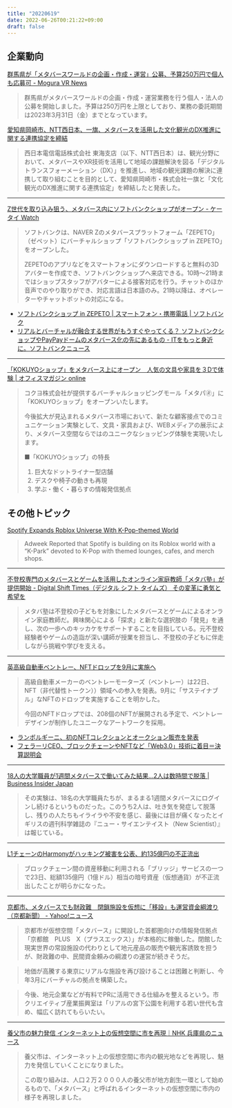 ```yaml
---
title: "20220619"
date: 2022-06-26T00:21:22+09:00
draft: false
---
```


## 企業動向

[群馬県が「メタバースワールドの企画・作成・運営」公募、予算250万円で個人も応募可 - Mogura VR News](https://www.moguravr.com/gunma-metaverse-world-public-appeal/)
> 群馬県がメタバースワールドの企画・作成・運営業務を行う個人・法人の公募を開始しました。予算は250万円を上限としており、業務の委託期間は2023年3月31日（金）までとなっています。


[愛知県岡崎市、NTT西日本、一旗、メタバースを活用した文化観光のDX推進に関する連携協定を締結](https://digital-shift.jp/flash_news/FN220621_4)
> 西日本電信電話株式会社 東海支店（以下、NTT西日本）は、観光分野において、メタバースやXR技術を活用して地域の課題解決を図る「デジタルトランスフォーメーション（DX）」を推進し、地域の観光課題の解決に連携して取り組むことを目的として、愛知県岡崎市・株式会社一旗と「文化観光のDX推進に関する連携協定」を締結したと発表した。

---

[Z世代を取り込み狙う、メタバース内にソフトバンクショップがオープン - ケータイ Watch](https://k-tai.watch.impress.co.jp/docs/news/1419675.html)

>ソフトバンクは、NAVER Zのメタバースプラットフォーム「ZEPETO」（ゼペット）にバーチャルショップ「ソフトバンクショップ in ZEPETO」をオープンした。
>
>ZEPETOのアプリなどをスマートフォンにダウンロードすると無料の3Dアバターを作成でき、ソフトバンクショップへ来店できる。10時～21時まではショップスタッフがアバターによる接客対応を行う。チャットのほか音声でのやり取りができ、対応言語は日本語のみ。21時以降は、オペレーターやチャットボットの対応になる。

* [ソフトバンクショップ in ZEPETO | スマートフォン・携帯電話 | ソフトバンク](https://www.softbank.jp/mobile/special/virtual-shop/?adid=anot_220623_twsn_m_r_o_x_0_22_0292&utm_source=twitter&utm_medium=social&utm_campaign=2022_anot&utm_content=22_0292)
* [リアルとバーチャルが融合する世界がもうすぐやってくる？ ソフトバンクショップやPayPayドームのメタバース化の先にあるもの - ITをもっと身近に。ソフトバンクニュース](https://www.softbank.jp/sbnews/entry/20220623_02?utm_source=twsn&utm_medium=social&utm_campaign=sbns&utm_content=20220623_02)
---

[「KOKUYOショップ」をメタバース上にオープン　人気の文具や家具を３Dで体験 | オフィスマガジン online](https://ofmaga.com/news.html?eid=03134)


>コクヨ株式会社が提供するバーチャルショッピングモール「メタパ🄬」に「KOKUYOショップ」をオープンいたします。
>
>今後拡大が見込まれるメタバース市場において、新たな顧客接点でのコミュニケーション実験として、文具・家具および、WEBメディアの展示により、メタバース空間ならではのユニークなショッピング体験を実現いたします。
>
>■「KOKUYOショップ」の特長
>1. 巨大なドットライナー型店舗
>2. デスクや椅子の動きも再現
>3. 学ぶ・働く・暮らすの情報発信拠点

## その他トピック

[Spotify Expands Roblox Universe With K-Pop-themed World](https://www.adweek.com/media/spotify-expands-its-roblox-universe-with-k-pop-themed-world/?utm_source=postup&utm_medium=email&utm_campaign=Adweek_Daily_220525054711&recip_id=1825341&lyt_id=1825341)
> Adweek Reported that Spotify is building on its Roblox world with a “K-Park” devoted to K-Pop with themed lounges, cafes, and merch shops.

---

[不登校専門のメタバースとゲームを活用したオンライン家庭教師「メタバ塾」が提供開始 - Digital Shift Times（デジタル シフト タイムズ） その変革に勇気と希望を](https://digital-shift.jp/flash_news/FN220626_2)
> メタバ塾は不登校の子どもを対象にしたメタバースとゲームによるオンライン家庭教師だ。興味関心による「探求」と新たな選択肢の「発見」を通し、次の一歩へのキッカケをサポートすることを目指している。元不登校経験者やゲームの造詣が深い講師が授業を担当し、不登校の子どもに伴走しながら挑戦や学びを支える。

---

[英高級自動車ベントレー、NFTドロップを9月に実施へ](https://coinpost.jp/?p=362406)
> 高級自動車メーカーのベントレーモーターズ（ベントレー）は22日、NFT（非代替性トークン））領域への参入を発表。9月に「サステイナブル」なNFTのドロップを実施することを明かした。
>
> 今回のNFTドロップでは、208個のNFTが展開される予定で、ベントレーデザインが制作したユニークなアートワークを採用。

* [ランボルギーニ、初のNFTコレクションとオークション販売を発表](https://coinpost.jp/?p=315491)
* [フェラーリCEO、ブロックチェーンやNFTなど「Web3.0」技術に着目＝決算説明会](https://coinpost.jp/?p=318107)
---

[18人の大学職員が1週間メタバースで働いてみた結果…2人は数時間で脱落 | Business Insider Japan](https://www.businessinsider.jp/post-255673)
> その実験は、18名の大学職員たちが、まるまる1週間メタバースにログインし続けるというものだった。このうち2人は、吐き気を発症して脱落し、残りの人たちもイライラや不安を感じ、最後には目が痛くなったとイギリスの週刊科学雑誌の『ニュー・サイエンテイスト（New Scientist）』は報じている。

---

[L1チェーンのHarmonyがハッキング被害を公表、約135億円の不正流出](https://coinpost.jp/?p=362112)
> ブロックチェーン間の資産移動に利用される「ブリッジ」サービスの一つで23日、総額135億円（1億ドル）相当の暗号資産（仮想通貨）が不正流出したことが明らかになった。

---

[京都市、メタバースでも財政難　閉鎖施設を仮想に「移設」も運営資金綱渡り（京都新聞） - Yahoo!ニュース](https://news.yahoo.co.jp/articles/8d9ccf3faeea828f3ee38489f431c6602b14af14)
> 京都市が仮想空間「メタバース」に開設した首都圏向けの情報発信拠点「京都館　PLUS　X（プラスエックス）」が本格的に稼働した。閉館した現実世界の常設施設の代わりとして地元産品の販売や観光客誘致を担うが、財政難の中、民間資金頼みの綱渡りの運営が続きそうだ。

> 地価が高騰する東京にリアルな施設を再び設けることは困難と判断し、今年3月にバーチャルの拠点を構築した。

> 今後、地元企業などが有料でPRに活用できる仕組みを整えるという。市クリエイティブ産業振興室は「リアルの宮下公園を利用する若い世代も含め、幅広く訪れてもらいたい。

---

[養父市の魅力発信 インターネット上の仮想空間に市を再現｜NHK 兵庫県のニュース](https://www3.nhk.or.jp/lnews/kobe/20220624/2020018533.html)
> 養父市は、インターネット上の仮想空間に市内の観光地などを再現し、魅力を発信していくことになりました。
>
> この取り組みは、人口２万２０００人の養父市が地方創生一環として始めるもので、「メタバース」と呼ばれるインターネットの仮想空間に市内の様子を再現しました。
